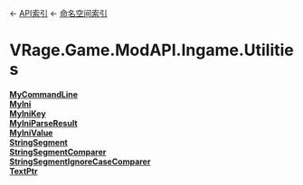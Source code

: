 ← [API索引](Api-Index) ← [命名空间索引](Namespace-Index)

# VRage.Game.ModAPI.Ingame.Utilities

**[MyCommandLine](VRage.Game.ModAPI.Ingame.Utilities.MyCommandLine)**  
**[MyIni](VRage.Game.ModAPI.Ingame.Utilities.MyIni)**  
**[MyIniKey](VRage.Game.ModAPI.Ingame.Utilities.MyIniKey)**  
**[MyIniParseResult](VRage.Game.ModAPI.Ingame.Utilities.MyIniParseResult)**  
**[MyIniValue](VRage.Game.ModAPI.Ingame.Utilities.MyIniValue)**  
**[StringSegment](VRage.Game.ModAPI.Ingame.Utilities.StringSegment)**  
**[StringSegmentComparer](VRage.Game.ModAPI.Ingame.Utilities.StringSegmentComparer)**  
**[StringSegmentIgnoreCaseComparer](VRage.Game.ModAPI.Ingame.Utilities.StringSegmentIgnoreCaseComparer)**  
**[TextPtr](VRage.Game.ModAPI.Ingame.Utilities.TextPtr)**

